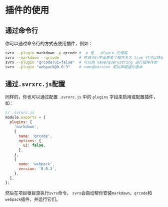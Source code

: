 # 插件的使用

## 通过命令行

你可以通过命令行的方式去使用插件，例如：

```bash
svrx --plugin markdown -p qrcode # -p 是 --plugin 的缩写
svrx --markdown --qrcode         # 在命令行中设置某个插件名为 true 也可以快速开启一个插件
svrx --plugin "qrcode?ui=false"  # 可以用 name?querystring 进行插件传参
svrx --plugin "webpack@0.0.3"    # name@version 可以声明插件版本
```

## 通过`.svrxrc.js`配置

同样的，你也可以通过配置 `.svrxrc.js` 中的 `plugins` 字段来启用或配置插件，如：

```js
// .svrxrc.js
module.exports = {
  plugins: [
    'markdown',
    {
      name: 'qrcode',
      options: {
        ui: false,
      },
    },
    {
      name: 'webpack',
      version: '0.0.3',
    },
  ],
};
```

然后在项目根目录执行`svrx`命令， `svrx`会自动帮你安装`markdown`，`qrcode`和`webpack`插件，并运行它们。
